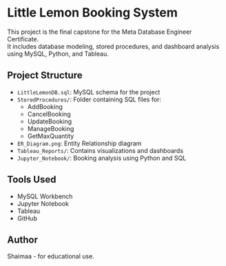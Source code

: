 # Little Lemon Booking System

This project is the final capstone for the Meta Database Engineer Certificate.  
It includes database modeling, stored procedures, and dashboard analysis using MySQL, Python, and Tableau.

## Project Structure

- `LittleLemonDB.sql`: MySQL schema for the project
- `StoredProcedures/`: Folder containing SQL files for:
  - AddBooking
  - CancelBooking
  - UpdateBooking
  - ManageBooking
  - GetMaxQuantity
- `ER_Diagram.png`: Entity Relationship diagram
- `Tableau_Reports/`: Contains visualizations and dashboards
- `Jupyter_Notebook/`: Booking analysis using Python and SQL

## Tools Used

- MySQL Workbench
- Jupyter Notebook
- Tableau
- GitHub

## Author

Shaimaa - for educational use.
